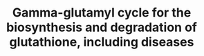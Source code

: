 ---
annotations:
- id: PW:0000134
  parent: classic metabolic pathway
  type: Pathway Ontology
  value: glutathione metabolic pathway
- id: DOID:583
  type: Disease Ontology
  value: hemolytic anemia
- id: DOID:0050737
  parent: genetic disease
  type: Disease Ontology
  value: autosomal recessive disease
- id: PW:0002562
  parent: disease pathway
  type: Pathway Ontology
  value: glutathionuria disease pathway
- id: DOID:0111257
  parent: genetic disease
  type: Disease Ontology
  value: gamma-glutamyl transpeptidase deficiency
- id: DOID:0050758
  parent: disease of metabolism
  type: Disease Ontology
  value: metabolic acidosis
- id: PW:0001277
  parent: classic metabolic pathway
  type: Pathway Ontology
  value: glutathione biosynthetic pathway
- id: PW:0000013
  parent: disease pathway
  type: Pathway Ontology
  value: disease pathway
- id: PW:0000011
  parent: classic metabolic pathway
  type: Pathway Ontology
  value: amino acid metabolic pathway
authors:
- LobkeM
- DeSl
- ElineSanders
- IreneHemel
- Egonw
- MaintBot
- Fehrhart
- Eweitz
- Finterly
description: This pathway shows diseases related to the biosynthesis and degradation
  of glutathione. Diseases resulting from an enzyme deficiency are highlighted in
  pink. The four genetic defects, causing the diseases, are all inherited as autosomal
  recessive traits. All patients with gamma-glutamylcysteine synthetase deficiency
  are diagnosed with hemolytic anemia. Glutathione synthetase deficiency is classified
  in mild, moderate and severe. Patient diagnosed with mild glutathione synthetase
  deficiency suffer from hemolytic anemia only, while patient with the moderate and
  severe form show neurological symptoms, metabolic acidosis and bacterial infections
  as well. This pathway was inspired by Chapter 42 of the book of Blau (ISBN 3642403360
  (978-3642403361)).
last-edited: 2021-06-23
organisms:
- Homo sapiens
redirect_from:
- /index.php/Pathway:WP4518
- /instance/WP4518
- /instance/WP4518_rr124509
revision: r124509
schema-jsonld:
- '@context': https://schema.org/
  '@id': https://wikipathways.github.io/pathways/WP4518.html
  '@type': Dataset
  creator:
    '@type': Organization
    name: WikiPathways
  description: This pathway shows diseases related to the biosynthesis and degradation
    of glutathione. Diseases resulting from an enzyme deficiency are highlighted in
    pink. The four genetic defects, causing the diseases, are all inherited as autosomal
    recessive traits. All patients with gamma-glutamylcysteine synthetase deficiency
    are diagnosed with hemolytic anemia. Glutathione synthetase deficiency is classified
    in mild, moderate and severe. Patient diagnosed with mild glutathione synthetase
    deficiency suffer from hemolytic anemia only, while patient with the moderate
    and severe form show neurological symptoms, metabolic acidosis and bacterial infections
    as well. This pathway was inspired by Chapter 42 of the book of Blau (ISBN 3642403360
    (978-3642403361)).
  keywords:
  - 5-Oxoprolinase
  - 5-Oxoproline
  - ADP
  - ATP
  - Amino Acid
  - Cysteine
  - Cysteinylglycine
  - Dipeptidase
  - GCLC
  - GGCT
  - GGT1
  - GSS
  - Gamma-Glutamylcysteine
  - Glutamate
  - Glutathione
  - Glycine
  - L-Gamma-Glutamyl Amino Acid
  license: CC0
  name: Gamma-glutamyl cycle for the biosynthesis and degradation of glutathione,
    including diseases
seo: CreativeWork
title: Gamma-glutamyl cycle for the biosynthesis and degradation of glutathione, including
  diseases
wpid: WP4518
---